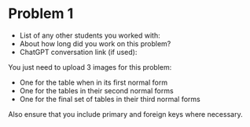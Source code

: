 # Problem 1
- List of any other students you worked with:
- About how long did you work on this problem?
- ChatGPT conversation link (if used):


You just need to upload 3 images for this problem:
- One for the table when in its first normal form
- One for the tables in their second normal forms
- One for the final set of tables in their third normal forms

Also ensure that you include primary and foreign keys where necessary.
